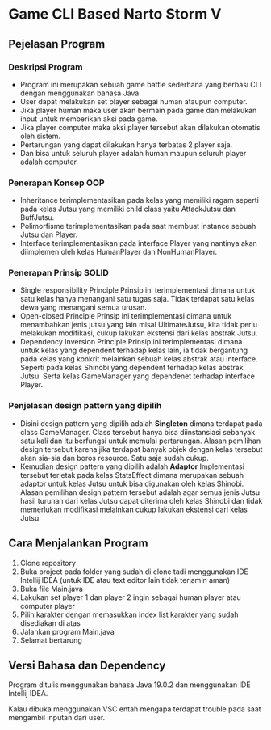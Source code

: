 # Game CLI Based Narto Storm V

## Pejelasan Program
### Deskripsi Program
- Program ini merupakan sebuah game battle sederhana yang berbasi CLI dengan menggunakan bahasa Java.
- User dapat melakukan set player sebagai human ataupun computer.
- Jika player human maka user akan bermain pada game dan melakukan input untuk memberikan aksi pada game.
- Jika player computer maka aksi player tersebut akan dilakukan otomatis oleh sistem.
- Pertarungan yang dapat dilakukan hanya terbatas 2 player saja.
- Dan bisa untuk seluruh player adalah human maupun seluruh player adalah computer.

### Penerapan Konsep OOP
- Inheritance terimplementasikan pada kelas yang memiliki ragam seperti pada kelas Jutsu yang memiliki child class yaitu AttackJutsu dan BuffJutsu.
- Polimorfisme terimplementasikan pada saat membuat instance sebuah Jutsu dan Player.
- Interface terimplementasikan pada interface Player yang nantinya akan diimplemen oleh kelas HumanPlayer dan NonHumanPlayer.

### Penerapan Prinsip SOLID
- Single responsibility Principle
Prinsip ini terimplementasi dimana untuk satu kelas hanya menangani satu tugas saja. Tidak terdapat satu kelas dewa yang menangani semua urusan.
- Open-closed Principle
Prinsip ini terimplementasi dimana untuk menambahkan jenis jutsu yang lain misal UltimateJutsu, kita tidak perlu melakukan modifikasi, cukup lakukan ekstensi dari kelas abstrak Jutsu.
- Dependency Inversion Principle
Prinsip ini terimplementasi dimana untuk kelas yang dependent terhadap kelas lain, ia tidak bergantung pada kelas yang konkrit melainkan sebuah kelas abstrak atau interface.
Seperti pada kelas Shinobi yang dependent terhadap kelas abstrak Jutsu. Serta kelas GameManager yang dependenet terhadap interface Player.

### Penjelasan design pattern yang dipilih
- Disini design pattern yang dipilih adalah **Singleton** dimana terdapat pada class GameManager.
Class tersebut hanya bisa diinstansiasi sebanyak satu kali dan itu berfungsi untuk memulai pertarungan.
Alasan pemilihan design tersebut karena jika terdapat banyak objek dengan kelas tersebut akan sia-sia dan boros resource. Satu saja sudah cukup.
- Kemudian design pattern yang dipilih adalah **Adaptor**
Implementasi tersebut terletak pada kelas StatsEffect dimana merupakan sebuah adaptor untuk kelas Jutsu untuk bisa digunakan oleh kelas Shinobi.
Alasan pemilihan design pattern tersebut adalah agar semua jenis Jutsu hasil turunan dari kelas Jutsu dapat diterima oleh kelas Shinobi
dan tidak memerlukan modifikasi melainkan cukup lakukan ekstensi dari kelas Jutsu.


## Cara Menjalankan Program
1. Clone repository
2. Buka project pada folder yang sudah di clone tadi menggunakan IDE Intellij IDEA (untuk IDE atau text editor lain tidak terjamin aman)
3. Buka file Main.java
4. Lakukan set player 1 dan player 2 ingin sebagai human player atau computer player
5. Pilih karakter dengan memasukkan index list karakter yang sudah disediakan di atas
6. Jalankan program Main.java
7. Selamat bertarung

## Versi Bahasa dan Dependency
Program ditulis menggunakan bahasa Java 19.0.2 dan menggunakan IDE Intellij IDEA.

Kalau dibuka menggunakan VSC entah mengapa terdapat trouble pada saat mengambil inputan dari user.
